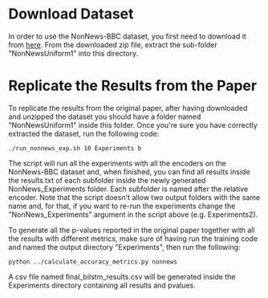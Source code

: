 # Download Dataset
In order to use the NonNews-BBC dataset, you first need to download it from [here](https://zenodo.org/record/7352009).
From the downloaded zip file, extract the sub-folder "NonNewsUniform1" into this directory.

# Replicate the Results from the Paper
To replicate the results from the original paper, after having downloaded and unzipped the dataset you should have a folder named "NonNewsUniform1" inside this folder.
Once you're sure you have correctly extracted the dataset, run the following code:

`./run_nonnews_exp.sh 10 Experiments b`

The script will run all the experiments with all the encoders on the NonNews-BBC dataset and, when finished, you can find all results inside the results.txt of each subfolder
inside the newly generated NonNews_Experiments folder. Each subfolder is named after the relative encoder. 
Note that the script doesn't allow two output folders with the same name and, for that, if you want to re-run the experiments change the "NonNews_Experiments" argument in the
script above (e.g. Experiments2).

To generate all the p-values reported in the original paper together with all the results with different metrics, make sure of having run the training code and named the output directory "Experiments", then run the following:

`python ../calculate_accuracy_metrics.py nonnews`

A csv file named final_bilstm_results.csv will be generated inside the Experiments directory containing all results and pvalues.
